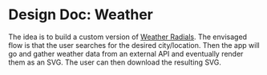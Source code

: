 # Design Doc: Weather

The idea is to build a custom version of [Weather Radials](http://www.weather-radials.com/). The envisaged flow is that the user searches for the desired city/location. Then the app will go and gather weather data from an external API and eventually render them as an SVG. The user can then download the resulting SVG.

